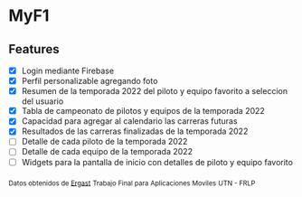 
# MyF1

## Features
- [x] Login mediante Firebase
- [x] Perfil personalizable agregando foto
- [x] Resumen de la temporada 2022 del piloto y equipo favorito a seleccion del usuario
- [x] Tabla de campeonato de pilotos y equipos de la temporada 2022
- [x] Capacidad para agregar al calendario las carreras futuras
- [x] Resultados de las carreras finalizadas de la temporada 2022
- [ ] Detalle de cada piloto de la temporada 2022
- [ ] Detalle de cada equipo de la temporada 2022
- [ ] Widgets para la pantalla de inicio con detalles de piloto y equipo favorito

<sub>Datos obtenidos de [Ergast](http://ergast.com/mrd)</sub>
<sub>Trabajo Final para Aplicaciones Moviles</sub>
<sub>UTN - FRLP</sub>
